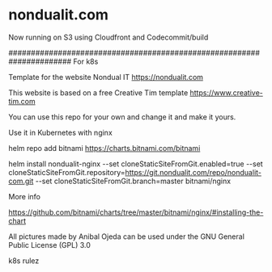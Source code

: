 # nondualit.com
Now running on S3 using Cloudfront and Codecommit/build

######################################################################
For k8s 

Template for the website Nondual IT
https://nondualit.com

This website is based on a free Creative Tim template https://www.creative-tim.com

You can use this repo for your own and change it and make it yours.

Use it in Kubernetes with nginx

helm repo add bitnami https://charts.bitnami.com/bitnami

helm install nondualit-nginx --set cloneStaticSiteFromGit.enabled=true --set cloneStaticSiteFromGit.repository=https://git.nondualit.com/repo/nondualit-com.git --set cloneStaticSiteFromGit.branch=master bitnami/nginx

More info

https://github.com/bitnami/charts/tree/master/bitnami/nginx/#installing-the-chart


All pictures made by Anibal Ojeda can be used under the GNU General Public License (GPL) 3.0

k8s rulez
